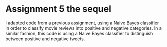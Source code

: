 # Assignment 5 the sequel


I adapted code from a previous assignment, using a Naive Bayes classifier in order to classify movie reviews into positive and negative categories. In a similar fashion, this code is using a Naive Bayes classifier to distinguish between positive and negative tweets.

